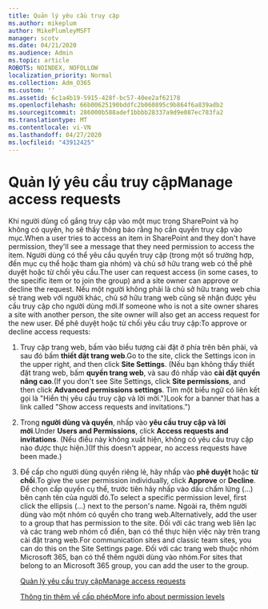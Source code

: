```yaml
---
title: Quản lý yêu cầu truy cập
ms.author: mikeplum
author: MikePlumleyMSFT
manager: scotv
ms.date: 04/21/2020
ms.audience: Admin
ms.topic: article
ROBOTS: NOINDEX, NOFOLLOW
localization_priority: Normal
ms.collection: Adm_O365
ms.custom: ''
ms.assetid: 6c1a4b19-5915-428f-bc57-40ee2af62178
ms.openlocfilehash: 66b00625190bddfc2b060895c9b864f6a839adb2
ms.sourcegitcommit: 286000b588adef1bbbb28337a9d9e087ec783fa2
ms.translationtype: MT
ms.contentlocale: vi-VN
ms.lasthandoff: 04/27/2020
ms.locfileid: "43912425"
---
```

# <a name="manage-access-requests"></a><span data-ttu-id="466fa-102">Quản lý yêu cầu truy cập</span><span class="sxs-lookup"><span data-stu-id="466fa-102">Manage access requests</span></span>

<span data-ttu-id="466fa-103">Khi người dùng cố gắng truy cập vào một mục trong SharePoint và họ không có quyền, họ sẽ thấy thông báo rằng họ cần quyền truy cập vào mục.</span><span class="sxs-lookup"><span data-stu-id="466fa-103">When a user tries to access an item in SharePoint and they don't have permission, they'll see a message that they need permission to access the item.</span></span> <span data-ttu-id="466fa-104">Người dùng có thể yêu cầu quyền truy cập (trong một số trường hợp, đến mục cụ thể hoặc tham gia nhóm) và chủ sở hữu trang web có thể phê duyệt hoặc từ chối yêu cầu.</span><span class="sxs-lookup"><span data-stu-id="466fa-104">The user can request access (in some cases, to the specific item or to join the group) and a site owner can approve or decline the request.</span></span> <span data-ttu-id="466fa-105">Nếu một người không phải là chủ sở hữu trang web chia sẻ trang web với người khác, chủ sở hữu trang web cũng sẽ nhận được yêu cầu truy cập cho người dùng mới.</span><span class="sxs-lookup"><span data-stu-id="466fa-105">If someone who is not a site owner shares a site with another person, the site owner will also get an access request for the new user.</span></span> <span data-ttu-id="466fa-106">Để phê duyệt hoặc từ chối yêu cầu truy cập:</span><span class="sxs-lookup"><span data-stu-id="466fa-106">To approve or decline access requests:</span></span>
  
1. <span data-ttu-id="466fa-107">Truy cập trang web, bấm vào biểu tượng cài đặt ở phía trên bên phải, và sau đó bấm **thiết đặt trang web**.</span><span class="sxs-lookup"><span data-stu-id="466fa-107">Go to the site, click the Settings icon in the upper right, and then click **Site Settings**.</span></span> <span data-ttu-id="466fa-108">(Nếu bạn không thấy thiết đặt trang web, bấm **quyền trang web**, và sau đó nhấp vào **cài đặt quyền nâng cao**.</span><span class="sxs-lookup"><span data-stu-id="466fa-108">(If you don't see Site Settings, click **Site permissions**, and then click **Advanced permissions settings**.</span></span> <span data-ttu-id="466fa-109">Tìm một biểu ngữ có liên kết gọi là "Hiển thị yêu cầu truy cập và lời mời.")</span><span class="sxs-lookup"><span data-stu-id="466fa-109">Look for a banner that has a link called "Show access requests and invitations.")</span></span>
    
2. <span data-ttu-id="466fa-110">Trong **người dùng và quyền**, nhấp vào **yêu cầu truy cập và lời mời**.</span><span class="sxs-lookup"><span data-stu-id="466fa-110">Under **Users and Permissions**, click **Access requests and invitations**.</span></span> <span data-ttu-id="466fa-111">(Nếu điều này không xuất hiện, không có yêu cầu truy cập nào được thực hiện.)</span><span class="sxs-lookup"><span data-stu-id="466fa-111">(If this doesn't appear, no access requests have been made.)</span></span>
    
3. <span data-ttu-id="466fa-112">Để cấp cho người dùng quyền riêng lẻ, hãy nhấp vào **phê duyệt** hoặc **từ chối**.</span><span class="sxs-lookup"><span data-stu-id="466fa-112">To give the user permission individually, click **Approve** or **Decline**.</span></span> <span data-ttu-id="466fa-113">Để chọn cấp quyền cụ thể, trước tiên hãy nhấp vào dấu chấm lửng (...) bên cạnh tên của người đó.</span><span class="sxs-lookup"><span data-stu-id="466fa-113">To select a specific permission level, first click the ellipsis (...) next to the person's name.</span></span> <span data-ttu-id="466fa-114">Ngoài ra, thêm người dùng vào một nhóm có quyền cho trang web.</span><span class="sxs-lookup"><span data-stu-id="466fa-114">Alternatively, add the user to a group that has permission to the site.</span></span> <span data-ttu-id="466fa-115">Đối với các trang web liên lạc và các trang web nhóm cổ điển, bạn có thể thực hiện việc này trên trang cài đặt trang web.</span><span class="sxs-lookup"><span data-stu-id="466fa-115">For communication sites and classic team sites, you can do this on the Site Settings page.</span></span> <span data-ttu-id="466fa-116">Đối với các trang web thuộc nhóm Microsoft 365, bạn có thể thêm người dùng vào nhóm.</span><span class="sxs-lookup"><span data-stu-id="466fa-116">For sites that belong to an Microsoft 365 group, you can add the user to the group.</span></span>
    
    [<span data-ttu-id="466fa-117">Quản lý yêu cầu truy cập</span><span class="sxs-lookup"><span data-stu-id="466fa-117">Manage access requests </span></span>](https://go.microsoft.com/fwlink/?linkid=2008747)
    
    [<span data-ttu-id="466fa-118">Thông tin thêm về cấp phép</span><span class="sxs-lookup"><span data-stu-id="466fa-118">More info about permission levels</span></span>](https://go.microsoft.com/fwlink/?linkid=867071)
    

